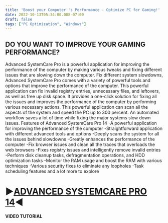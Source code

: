 ```yaml
---
title: 'Boost your Computer''s Performance - Optimize PC for Gaming!'
date: 2022-10-13T05:34:00.008-07:00
draft: false
tags: ["PC Optimization", "Windows"]
---
```



##  DO YOU WANT TO IMPROVE YOUR GAMING PERFORMANCE?

Advanced SystemCare Pro is a powerful application for improving the performance of the computer by making various tweaks and fixing different issues that are slowing down the computer. Fix different system slowdowns, Advanced SystemCare Pro comes with a variety of powerful tools and options that improve the performance of the computer. This powerful application can fix invalid registry entries, unnecessary files, and leftovers, as well as free up disk space. It provides a one-click solution for fixing all the issues and improves the performance of the computer by performing various necessary actions. This powerful application can scan all the aspects of the system and speed the PC up to 300 percent. An automated workflow saves a lot of time while fixing the major systems slow down issues. Features of Advanced SystemCare Pro 14 \-A powerful application for improving the performance of the computer \-Straightforward application with different advanced tools and options \-Deeply scans the system for all the issues behind slowdowns \-Greatly enhances the performance of the computer \-Fix browser issues and clean all the traces that overloads the web browsers \-Fixes registry issues and intelligently remove invalid entries \-Perform disk cleanup tasks, defragmentation operations, and HDD optimization tasks \-Monitor the RAM usage and boost the RAM with various techniques \-Various security fixes to eliminate any loopholes \-Task scheduling features and a lot more to explore

  

▶[ADVANCED SYSTEMCARE PRO 14](https://www.mediafire.com/file/6vm5qisfbnioi33/Advanced_SystemCare_Tool_GB.rar/file)◀
===================================================================================================================

  

**VIDEO TUTORIAL**